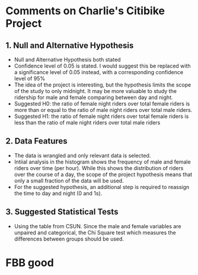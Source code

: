 # Comments on Charlie's Citibike Project

## 1. Null and Alternative Hypothesis
- Null and Alternative Hypothesis both stated
- Confidence level of 0.05 is stated. I would suggest this be replaced with a significance level of 0.05 instead, with a corresponding confidence level of 95%
- The idea of the project is interesting, but the hypothesis limits the scope of the study to only midnight. It may be more valuable to study the ridership for male and female comparing between day and night. 
- Suggested H0: the ratio of female night riders over total female riders is more than or equal to the ratio of male night riders over total male riders. 
- Suggested H1: the ratio of female night riders over total female riders is less than the ratio of male night riders over total male riders

## 2. Data Features
- The data is wrangled and only relevant data is selected. 
- Intiial analysis in the histogram shows the frequency of male and female riders over time (per hour). While this shows the distribution of riders over the course of a day, the scope of the project hypothesis means that only a small fraction of the data will be used. 
- For the suggested hypothesis, an additional step is required to reassign the time to day and night (0 and 1s). 

## 3. Suggested Statistical Tests 
- Using the table from CSUN. Since the male and female variables are unpaired and categorical, the Chi Square test which measures the differences between groups should be used. 

# FBB good
